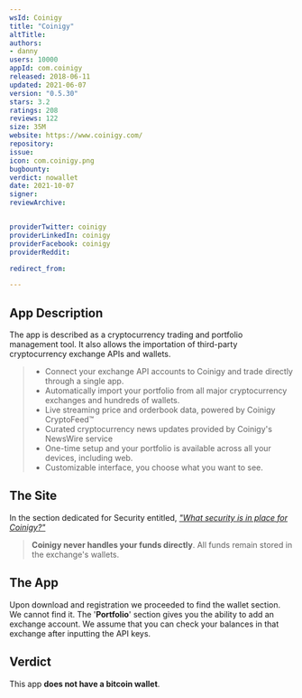 ```yaml
---
wsId: Coinigy
title: "Coinigy"
altTitle: 
authors:
- danny
users: 10000
appId: com.coinigy
released: 2018-06-11
updated: 2021-06-07
version: "0.5.30"
stars: 3.2
ratings: 208
reviews: 122
size: 35M
website: https://www.coinigy.com/
repository: 
issue: 
icon: com.coinigy.png
bugbounty: 
verdict: nowallet
date: 2021-10-07
signer: 
reviewArchive:


providerTwitter: coinigy
providerLinkedIn: coinigy
providerFacebook: coinigy
providerReddit: 

redirect_from:

---
```



## App Description

The app is described as a cryptocurrency trading and portfolio management tool. It also allows the importation of third-party cryptocurrency exchange APIs and wallets.

> - Connect your exchange API accounts to Coinigy and trade directly through a single app.
> - Automatically import your portfolio from all major cryptocurrency exchanges and hundreds of wallets.
> - Live streaming price and orderbook data, powered by Coinigy CryptoFeed™
> - Curated cryptocurrency news updates provided by Coinigy's NewsWire service
> - One-time setup and your portfolio is available across all your devices, including web.
> - Customizable interface, you choose what you want to see.

## The Site

In the section dedicated for Security entitled, [_"What security is in place for Coinigy?"_](https://support.coinigy.com/hc/en-us/articles/360001135114-What-security-is-in-place-with-Coinigy-)

> **Coinigy never handles your funds directly**.  All funds remain stored in the exchange's wallets.

## The App

Upon download and registration we proceeded to find the wallet section. We cannot find it. The '**Portfolio**' section gives you the ability to add an exchange account. We assume that you can check your balances in that exchange after inputting the API keys.

## Verdict

This app **does not have a bitcoin wallet**.

